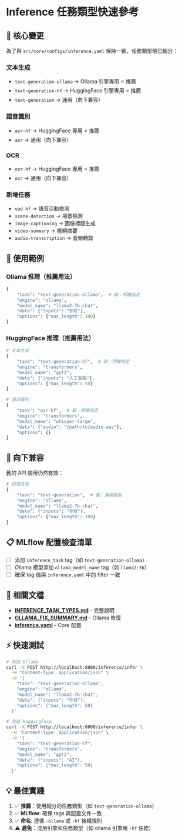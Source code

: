 # Inference 任務類型快速參考

## 🎯 核心變更

為了與 `src/core/configs/inference.yaml` 保持一致，任務類型現已細分：

### 文本生成
- `text-generation-ollama` → Ollama 引擎專用 ⭐ 推薦
- `text-generation-hf` → HuggingFace 引擎專用 ⭐ 推薦
- `text-generation` → 通用（向下兼容）

### 語音識別
- `asr-hf` → HuggingFace 專用 ⭐ 推薦
- `asr` → 通用（向下兼容）

### OCR
- `ocr-hf` → HuggingFace 專用 ⭐ 推薦
- `ocr` → 通用（向下兼容）

### 新增任務
- `vad-hf` → 語音活動檢測
- `scene-detection` → 場景檢測
- `image-captioning` → 圖像標題生成
- `video-summary` → 視頻摘要
- `audio-transcription` → 音頻轉錄

## 📝 使用範例

### Ollama 推理（推薦用法）

```python
{
    "task": "text-generation-ollama",  # 新：明確指定
    "engine": "ollama",
    "model_name": "llama2-7b-chat",
    "data": {"inputs": "你好"},
    "options": {"max_length": 100}
}
```

### HuggingFace 推理（推薦用法）

```python
# 文本生成
{
    "task": "text-generation-hf",  # 新：明確指定
    "engine": "transformers",
    "model_name": "gpt2",
    "data": {"inputs": "人工智能"},
    "options": {"max_length": 50}
}

# 語音識別
{
    "task": "asr-hf",  # 新：明確指定
    "engine": "transformers",
    "model_name": "whisper-large",
    "data": {"audio": "/path/to/audio.wav"},
    "options": {}
}
```

## 🔄 向下兼容

舊的 API 調用仍然有效：

```python
# 仍然支持
{
    "task": "text-generation",  # 舊：通用類型
    "engine": "ollama",
    "model_name": "llama2-7b-chat",
    "data": {"inputs": "你好"},
    "options": {"max_length": 100}
}
```

## 📋 MLflow 配置檢查清單

- [ ] 添加 `inference_task` tag（如 `text-generation-ollama`）
- [ ] Ollama 模型添加 `ollama_model_name` tag（如 `llama2:7b`）
- [ ] 確保 tag 值與 `inference.yaml` 中的 filter 一致

## 🔗 相關文檔

- **[INFERENCE_TASK_TYPES.md](./INFERENCE_TASK_TYPES.md)** - 完整說明
- **[OLLAMA_FIX_SUMMARY.md](./OLLAMA_FIX_SUMMARY.md)** - Ollama 修復
- **[inference.yaml](../src/core/configs/inference.yaml)** - Core 配置

## ⚡ 快速測試

```bash
# 測試 Ollama
curl -X POST http://localhost:8000/inference/infer \
  -H "Content-Type: application/json" \
  -d '{
    "task": "text-generation-ollama",
    "engine": "ollama",
    "model_name": "llama2-7b-chat",
    "data": {"inputs": "你好"},
    "options": {"max_length": 50}
  }'

# 測試 HuggingFace
curl -X POST http://localhost:8000/inference/infer \
  -H "Content-Type: application/json" \
  -d '{
    "task": "text-generation-hf",
    "engine": "transformers",
    "model_name": "gpt2",
    "data": {"inputs": "AI"},
    "options": {"max_length": 50}
  }'
```

## 💡 最佳實踐

1. ✅ **推薦**：使用細分的任務類型（如 `text-generation-ollama`）
2. ✅ **MLflow**: 確保 tags 與配置文件一致
3. ✅ **命名**: 遵循 `-ollama` 或 `-hf` 後綴規則
4. ⚠️ **避免**：混用引擎和任務類型（如 ollama 引擎用 `-hf` 任務）

